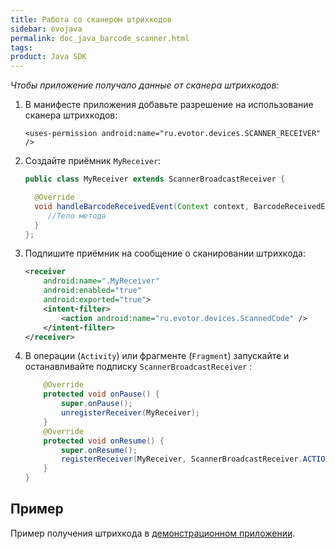 ```yaml
---
title: Работа со сканером штрихкодов
sidebar: evojava
permalink: doc_java_barcode_scanner.html
tags:
product: Java SDK
---
```


*Чтобы приложение получало данные от сканера штрихкодов:*

1. В манифесте приложения добавьте разрешение на использование сканера штрихкодов:

    `<uses-permission android:name="ru.evotor.devices.SCANNER_RECEIVER" />`

2. Создайте приёмник `MyReceiver`:

   ```java
   public class MyReceiver extends ScannerBroadcastReceiver {

     @Override
     void handleBarcodeReceivedEvent(Context context, BarcodeReceivedEvent barcodeReceivedEvent) {
        //Тело метода
     }
   };
   ```

3. Подпишите приёмник на сообщение о сканировании штрихкода:

   ```xml
   <receiver
       android:name=".MyReceiver"
       android:enabled="true"
       android:exported="true">
       <intent-filter>
           <action android:name="ru.evotor.devices.ScannedCode" />
       </intent-filter>
   </receiver>
   ```

4. В операции (`Activity`) или фрагменте (`Fragment`) запускайте и останавливайте подписку `ScannerBroadcastReceiver` :

   ```java
       @Override
       protected void onPause() {
           super.onPause();
           unregisterReceiver(MyReceiver);
       }
       @Override
       protected void onResume() {
           super.onResume();
           registerReceiver(MyReceiver, ScannerBroadcastReceiver.ACTION_BARCODE_RECEIVED, ScannerBroadcastReceiver.SENDER_PERMISSION, null);
       }
   }
   ```

## Пример

Пример получения штрихкода в [демонстрационном приложении](https://github.com/evotor/evotor-api-example/blob/master/app/src/main/java/ru/qualitylab/evotor/evotortest6/InventoryApiActivity.java).
